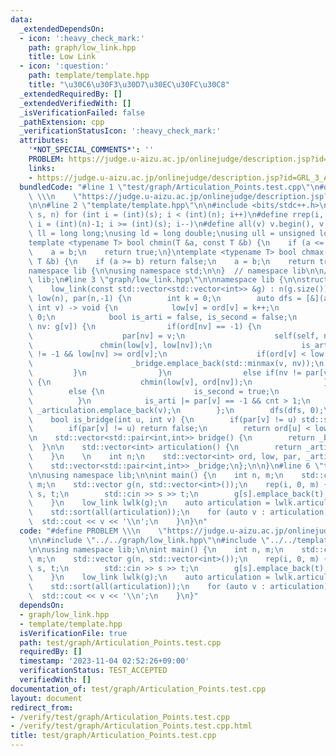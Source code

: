 ```yaml
---
data:
  _extendedDependsOn:
  - icon: ':heavy_check_mark:'
    path: graph/low_link.hpp
    title: Low Link
  - icon: ':question:'
    path: template/template.hpp
    title: "\u30C6\u30F3\u30D7\u30EC\u30FC\u30C8"
  _extendedRequiredBy: []
  _extendedVerifiedWith: []
  _isVerificationFailed: false
  _pathExtension: cpp
  _verificationStatusIcon: ':heavy_check_mark:'
  attributes:
    '*NOT_SPECIAL_COMMENTS*': ''
    PROBLEM: https://judge.u-aizu.ac.jp/onlinejudge/description.jsp?id=GRL_3_A
    links:
    - https://judge.u-aizu.ac.jp/onlinejudge/description.jsp?id=GRL_3_A
  bundledCode: "#line 1 \"test/graph/Articulation_Points.test.cpp\"\n#define PROBLEM\
    \ \\\n    \"https://judge.u-aizu.ac.jp/onlinejudge/description.jsp?id=GRL_3_A\"\
    \n\n#line 2 \"template/template.hpp\"\n\n#include <bits/stdc++.h>\n\n#define rep(i,\
    \ s, n) for (int i = (int)(s); i < (int)(n); i++)\n#define rrep(i, s, n) for (int\
    \ i = (int)(n)-1; i >= (int)(s); i--)\n#define all(v) v.begin(), v.end()\n\nusing\
    \ ll = long long;\nusing ld = long double;\nusing ull = unsigned long long;\n\n\
    template <typename T> bool chmin(T &a, const T &b) {\n    if (a <= b) return false;\n\
    \    a = b;\n    return true;\n}\ntemplate <typename T> bool chmax(T &a, const\
    \ T &b) {\n    if (a >= b) return false;\n    a = b;\n    return true;\n}\n\n\
    namespace lib {\n\nusing namespace std;\n\n}  // namespace lib\n\n// using namespace\
    \ lib;\n#line 3 \"graph/low_link.hpp\"\n\nnamespace lib {\n\nstruct low_link {\n\
    \    low_link(const std::vector<std::vector<int>> &g) : n(g.size()), ord(n, -1),\
    \ low(n), par(n,-1) {\n        int k = 0;\n        auto dfs = [&](auto &&self,\
    \ int v) -> void {\n            low[v] = ord[v] = k++;\n            int cnt =\
    \ 0;\n            bool is_arti = false, is_second = false;\n            for(auto\
    \ nv: g[v]) {\n                if(ord[nv] == -1) {\n                    cnt++;\n\
    \                    par[nv] = v;\n                    self(self, nv);\n     \
    \               chmin(low[v], low[nv]);\n                    is_arti |= par[v]\
    \ != -1 && low[nv] >= ord[v];\n                    if(ord[v] < low[nv]) {\n  \
    \                      _bridge.emplace_back(std::minmax(v, nv));\n           \
    \         }\n                }\n                else if(nv != par[v] || is_second)\
    \ {\n                    chmin(low[v], ord[nv]);\n                }\n        \
    \        else {\n                    is_second = true;\n                }\n  \
    \          }\n            is_arti |= par[v] == -1 && cnt > 1;\n            if(is_arti)\
    \ _articulation.emplace_back(v);\n        };\n        dfs(dfs, 0);\n    }\n\n\
    \    bool is_bridge(int u, int v) {\n        if(par[v] != u) std::swap(u, v);\n\
    \        if(par[v] != u) return false;\n        return ord[u] < low[v];\n    }\n\
    \n    std::vector<std::pair<int,int>> bridge() {\n        return _bridge;\n  \
    \  }\n\n    std::vector<int> articulation() {\n        return _articulation;\n\
    \    }\n    \n    int n;\n    std::vector<int> ord, low, par, _articulation;\n\
    \    std::vector<std::pair<int,int>> _bridge;\n};\n\n}\n#line 6 \"test/graph/Articulation_Points.test.cpp\"\
    \n\nusing namespace lib;\n\nint main() {\n    int n, m;\n    std::cin >> n >>\
    \ m;\n    std::vector g(n, std::vector<int>());\n    rep(i, 0, m) {\n        int\
    \ s, t;\n        std::cin >> s >> t;\n        g[s].emplace_back(t);\n        g[t].emplace_back(s);\n\
    \    }\n    low_link lwlk(g);\n    auto articulation = lwlk.articulation();\n\
    \    std::sort(all(articulation));\n    for (auto v : articulation) {\n      \
    \  std::cout << v << '\\n';\n    }\n}\n"
  code: "#define PROBLEM \\\n    \"https://judge.u-aizu.ac.jp/onlinejudge/description.jsp?id=GRL_3_A\"\
    \n\n#include \"../../graph/low_link.hpp\"\n#include \"../../template/template.hpp\"\
    \n\nusing namespace lib;\n\nint main() {\n    int n, m;\n    std::cin >> n >>\
    \ m;\n    std::vector g(n, std::vector<int>());\n    rep(i, 0, m) {\n        int\
    \ s, t;\n        std::cin >> s >> t;\n        g[s].emplace_back(t);\n        g[t].emplace_back(s);\n\
    \    }\n    low_link lwlk(g);\n    auto articulation = lwlk.articulation();\n\
    \    std::sort(all(articulation));\n    for (auto v : articulation) {\n      \
    \  std::cout << v << '\\n';\n    }\n}"
  dependsOn:
  - graph/low_link.hpp
  - template/template.hpp
  isVerificationFile: true
  path: test/graph/Articulation_Points.test.cpp
  requiredBy: []
  timestamp: '2023-11-04 02:52:26+09:00'
  verificationStatus: TEST_ACCEPTED
  verifiedWith: []
documentation_of: test/graph/Articulation_Points.test.cpp
layout: document
redirect_from:
- /verify/test/graph/Articulation_Points.test.cpp
- /verify/test/graph/Articulation_Points.test.cpp.html
title: test/graph/Articulation_Points.test.cpp
---
```

